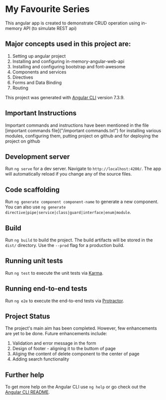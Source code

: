 # My Favourite Series
This angular app is created to demonstrate CRUD operation using in-memory API (to simulate REST api)
## Major concepts used in this project are:
  1. Setting up angular project
  2. Installing and configuring in-memory-angular-web-api
  3. Installing and configuring bootstrap and font-awesome
  4. Components and services
  5. Directives
  5. Forms and Data Binding
  6. Routing

This project was generated with [Angular CLI](https://github.com/angular/angular-cli) version 7.3.9.

## Important Instructions 

Important commands and instructions have been mentioned in the file [important commands file]("/important commands.txt") for installing various modules, configuring them, putting project on github and for deploying the project on github

## Development server

Run `ng serve` for a dev server. Navigate to `http://localhost:4200/`. The app will automatically reload if you change any of the source files.

## Code scaffolding

Run `ng generate component component-name` to generate a new component. You can also use `ng generate directive|pipe|service|class|guard|interface|enum|module`.

## Build

Run `ng build` to build the project. The build artifacts will be stored in the `dist/` directory. Use the `--prod` flag for a production build.

## Running unit tests

Run `ng test` to execute the unit tests via [Karma](https://karma-runner.github.io).

## Running end-to-end tests

Run `ng e2e` to execute the end-to-end tests via [Protractor](http://www.protractortest.org/).

## Project Status

The project's main aim has been completed. However, few enhancements are yet to be done. Future enhancements include:
  1. Validation and error message in the form
  2. Design of footer - aligning it to the buttom of page
  3. Aliging the content of delete component to the center of page
  4. Adding search functionality

## Further help

To get more help on the Angular CLI use `ng help` or go check out the [Angular CLI README](https://github.com/angular/angular-cli/blob/master/README.md).
